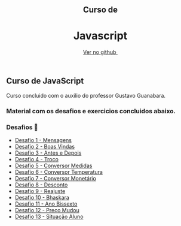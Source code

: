 </head>
<body>
    <header>
        <h2>Curso de</h2>
        <h1>Javascript</h1>
        <p><a href="#">Ver no github <img src="github" alt=""></a></p>
    </header>
    <main>
        <h2>Curso de JavaScript</h2>
        <p>Curso concluido com o auxilio do professor Gustavo Guanabara.</p>
        <h3>Material com os desafios e exercicios concluidos abaixo.</h3>
        <h3>Desafios 📂</h3>
        <ul>
            <li><a href="desafios/d001.html">Desafio 1 - Mensagens</a></li>
            <li><a href="desafios/d002.html">Desafio 2 - Boas Vindas</a></li>
            <li><a href="desafios/d003.html">Desafio 3 - Antes e Depois</a></li>
            <li><a href="desafios/d004.html">Desafio 4 - Troco</a></li>
            <li><a href="desafios/">Desafio 5 - Conversor Medidas</a></li>
            <li><a href="desafios/d006.html">Desafio 6 - Conversor Temperatura</a></li>
            <li><a href="desafios/d007.html">Desafio 7 - Conversor Monetário</a></li>
            <li><a href="#">Desafio 8 - Desconto</a></li>
            <li><a href="#">Desafio 9 - Reajuste</a></li>
            <li><a href="#">Desafio 10 - Bhaskara</a></li>
            <li><a href="#">Desafio 11 - Ano Bissexto</a></li>
            <li><a href="#">Desafio 12 - Preço Mudou</a></li>
            <li><a href="#">Desafio 13 - Situação Aluno</a></li>
        </ul>
    </main>
    <footer>
    </footer>
</body>
</html>
